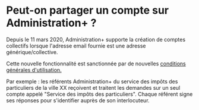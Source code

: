 # Peut-on partager un compte sur Administration+ ?

Depuis le 11 mars 2020, Administration+ supporte la création de comptes collectifs lorsque l'adresse email fournie est une adresse générique/collective. 

Cette nouvelle fonctionnalité est sanctionnée par de nouvelles [conditions générales d'utilisation.](conditions-generales-dutilisation.md) 

Par exemple : les référents Administration+ du service des impôts des particuliers de la ville XX reçoivent et traitent les demandes sur un seul compte appelé "Service des impôts des particuliers". Chaque référent signe ses réponses pour s'identifier auprès de son interlocuteur. 

